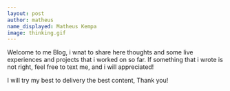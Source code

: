 ```yaml
---
layout: post
author: matheus
name_displayed: Matheus Kempa
image: thinking.gif 
---
```


Welcome to me Blog, i wnat to share here thoughts and some live experiences and projects that i worked on so far.
If something that i wrote is not right, feel free to text me, and i will appreciated! 

I will try my best to delivery the best content, Thank you!